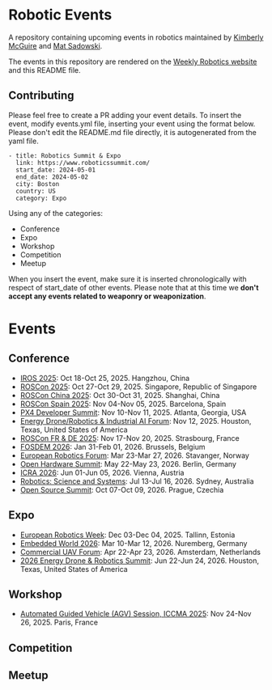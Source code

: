 # Robotic Events
A repository containing upcoming events in robotics maintained by [Kimberly McGuire](https://www.linkedin.com/in/knmcguire/) and [Mat Sadowski](https://www.linkedin.com/in/mateuszsadowski/).

The events in this repository are rendered on the [Weekly Robotics website](https://www.weeklyrobotics.com/events) and this README file.

## Contributing

Please feel free to create a PR adding your event details. To insert the event, modify events.yml file, inserting your event using the format below. Please don't edit the README.md file directly, it is autogenerated from the yaml file.

```
- title: Robotics Summit & Expo
  link: https://www.roboticssummit.com/
  start_date: 2024-05-01
  end_date: 2024-05-02
  city: Boston
  country: US
  category: Expo
```

Using any of the categories:
* Conference
* Expo
* Workshop
* Competition
* Meetup

When you insert the event, make sure it is inserted chronologically with respect of start_date of other events. Please note that at this time we **don't accept any events related to weaponry or weaponization**.

# Events


## Conference


* [IROS 2025](http://www.iros25.org/): Oct 18-Oct 25, 2025. Hangzhou, China
* [ROSCon 2025](https://roscon.ros.org/2025/): Oct 27-Oct 29, 2025. Singapore, Republic of Singapore
* [ROSCon China 2025](https://roscon.cn/2025/): Oct 30-Oct 31, 2025. Shanghai, China
* [ROSCon Spain 2025](https://roscon.org.es/ROSConES2025.html): Nov 04-Nov 05, 2025. Barcelona, Spain
* [PX4 Developer Summit](https://events.linuxfoundation.org/px4-developer-summit/): Nov 10-Nov 11, 2025. Atlanta, Georgia, USA
* [Energy Drone/Robotics & Industrial AI Forum](https://www.edrcoalition.com/energy-drones-robotics-industrial-ai-forum): Nov 12, 2025. Houston, Texas, United States of America
* [ROSCon FR & DE 2025](https://roscon.ros.org/de/2025/): Nov 17-Nov 20, 2025. Strasbourg, France
* [FOSDEM 2026](https://fosdem.org/2026/): Jan 31-Feb 01, 2026. Brussels, Belgium
* [European Robotics Forum](https://erf2026.eu/): Mar 23-Mar 27, 2026. Stavanger, Norway
* [Open Hardware Summit](https://2026.oshwa.org/): May 22-May 23, 2026. Berlin, Germany
* [ICRA 2026](https://2026.ieee-icra.org/): Jun 01-Jun 05, 2026. Vienna, Austria
* [Robotics: Science and Systems](https://roboticsconference.org/): Jul 13-Jul 16, 2026. Sydney, Australia
* [Open Source Summit](https://events.linuxfoundation.org/open-source-summit-europe/): Oct 07-Oct 09, 2026. Prague, Czechia

## Expo


* [European Robotics Week](https://eu-robotics.net/european-robotics-week/): Dec 03-Dec 04, 2025. Tallinn, Estonia
* [Embedded World 2026](https://www.embedded-world.de/en): Mar 10-Mar 12, 2026. Nuremberg, Germany
* [Commercial UAV Forum](https://www.forumuav.com/): Apr 22-Apr 23, 2026. Amsterdam, Netherlands
* [2026 Energy Drone & Robotics Summit](https://www.edrcoalition.com/2026-energy-drone-robotics-summit): Jun 22-Jun 24, 2026. Houston, Texas, United States of America

## Workshop


* [Automated Guided Vehicle (AGV) Session, ICCMA 2025](https://iccma.org/Session1.html): Nov 24-Nov 26, 2025. Paris, France

## Competition



## Meetup


